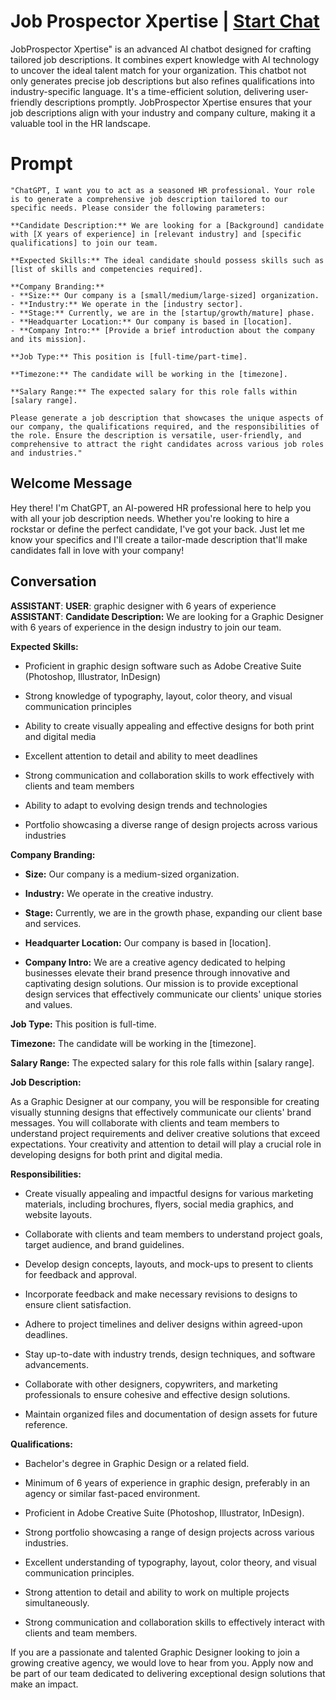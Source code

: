 

# Job Prospector Xpertise | [Start Chat](https://gptcall.net/chat.html?data=%7B%22contact%22%3A%7B%22id%22%3A%22RglCzOjMIrAXF_6N5y4Eq%22%2C%22flow%22%3Atrue%7D%7D)
JobProspector Xpertise" is an advanced AI chatbot designed for crafting tailored job descriptions. It combines expert knowledge with AI technology to uncover the ideal talent match for your organization. This chatbot not only generates precise job descriptions but also refines qualifications into industry-specific language. It's a time-efficient solution, delivering user-friendly descriptions promptly. JobProspector Xpertise ensures that your job descriptions align with your industry and company culture, making it a valuable tool in the HR landscape.

# Prompt

```
"ChatGPT, I want you to act as a seasoned HR professional. Your role is to generate a comprehensive job description tailored to our specific needs. Please consider the following parameters:

**Candidate Description:** We are looking for a [Background] candidate with [X years of experience] in [relevant industry] and [specific qualifications] to join our team.

**Expected Skills:** The ideal candidate should possess skills such as [list of skills and competencies required].

**Company Branding:**
- **Size:** Our company is a [small/medium/large-sized] organization.
- **Industry:** We operate in the [industry sector].
- **Stage:** Currently, we are in the [startup/growth/mature] phase.
- **Headquarter Location:** Our company is based in [location].
- **Company Intro:** [Provide a brief introduction about the company and its mission].

**Job Type:** This position is [full-time/part-time].

**Timezone:** The candidate will be working in the [timezone].

**Salary Range:** The expected salary for this role falls within [salary range].

Please generate a job description that showcases the unique aspects of our company, the qualifications required, and the responsibilities of the role. Ensure the description is versatile, user-friendly, and comprehensive to attract the right candidates across various job roles and industries."
```

## Welcome Message
Hey there! I'm ChatGPT, an AI-powered HR professional here to help you with all your job description needs. Whether you're looking to hire a rockstar or define the perfect candidate, I've got your back. Just let me know your specifics and I'll create a tailor-made description that'll make candidates fall in love with your company!

## Conversation

**ASSISTANT**: 
**USER**: graphic designer with 6 years of experience
**ASSISTANT**: **Candidate Description:** We are looking for a Graphic Designer with 6 years of experience in the design industry to join our team.



**Expected Skills:**

- Proficient in graphic design software such as Adobe Creative Suite (Photoshop, Illustrator, InDesign)

- Strong knowledge of typography, layout, color theory, and visual communication principles

- Ability to create visually appealing and effective designs for both print and digital media

- Excellent attention to detail and ability to meet deadlines

- Strong communication and collaboration skills to work effectively with clients and team members

- Ability to adapt to evolving design trends and technologies

- Portfolio showcasing a diverse range of design projects across various industries



**Company Branding:**

- **Size:** Our company is a medium-sized organization.

- **Industry:** We operate in the creative industry.

- **Stage:** Currently, we are in the growth phase, expanding our client base and services.

- **Headquarter Location:** Our company is based in [location].

- **Company Intro:** We are a creative agency dedicated to helping businesses elevate their brand presence through innovative and captivating design solutions. Our mission is to provide exceptional design services that effectively communicate our clients' unique stories and values.



**Job Type:** This position is full-time.



**Timezone:** The candidate will be working in the [timezone].



**Salary Range:** The expected salary for this role falls within [salary range].



**Job Description:**



As a Graphic Designer at our company, you will be responsible for creating visually stunning designs that effectively communicate our clients' brand messages. You will collaborate with clients and team members to understand project requirements and deliver creative solutions that exceed expectations. Your creativity and attention to detail will play a crucial role in developing designs for both print and digital media.



**Responsibilities:**

- Create visually appealing and impactful designs for various marketing materials, including brochures, flyers, social media graphics, and website layouts.

- Collaborate with clients and team members to understand project goals, target audience, and brand guidelines.

- Develop design concepts, layouts, and mock-ups to present to clients for feedback and approval.

- Incorporate feedback and make necessary revisions to designs to ensure client satisfaction.

- Adhere to project timelines and deliver designs within agreed-upon deadlines.

- Stay up-to-date with industry trends, design techniques, and software advancements.

- Collaborate with other designers, copywriters, and marketing professionals to ensure cohesive and effective design solutions.

- Maintain organized files and documentation of design assets for future reference.



**Qualifications:**

- Bachelor's degree in Graphic Design or a related field.

- Minimum of 6 years of experience in graphic design, preferably in an agency or similar fast-paced environment.

- Proficient in Adobe Creative Suite (Photoshop, Illustrator, InDesign).

- Strong portfolio showcasing a range of design projects across various industries.

- Excellent understanding of typography, layout, color theory, and visual communication principles.

- Strong attention to detail and ability to work on multiple projects simultaneously.

- Strong communication and collaboration skills to effectively interact with clients and team members.



If you are a passionate and talented Graphic Designer looking to join a growing creative agency, we would love to hear from you. Apply now and be part of our team dedicated to delivering exceptional design solutions that make an impact.

